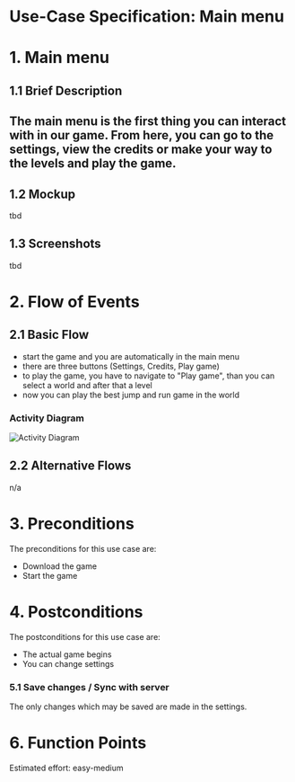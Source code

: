 # Use-Case Specification: Main menu

# 1. Main menu

## 1.1 Brief Description
The main menu is the first thing you can interact with in our game. From here, you can go to the settings, view the credits or make your way to the levels and play the game. 
-
## 1.2 Mockup 
tbd

## 1.3 Screenshots
tbd

# 2. Flow of Events

## 2.1 Basic Flow
- start the game and you are automatically in the main menu
- there are three buttons (Settings, Credits, Play game)
- to play the game, you have to navigate to "Play game", than you can select a world and after that a level
- now you can play the best jump and run game in the world

### Activity Diagram
![Activity Diagram](../Pictures/ADmainmenu.drawio.svg)


## 2.2 Alternative Flows
n/a

# 3. Preconditions
The preconditions for this use case are:
- Download the game
- Start the game

# 4. Postconditions
The postconditions for this use case are:
- The actual game begins
- You can change settings

### 5.1 Save changes / Sync with server

The only changes which may be saved are made in the settings.


# 6. Function Points
Estimated effort: easy-medium
